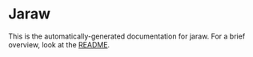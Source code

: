 # Jaraw

This is the automatically-generated documentation for jaraw.
For a brief overview, look at the [README](https://github.com/Thimoteus/jaraw/blob/master/README.md).
